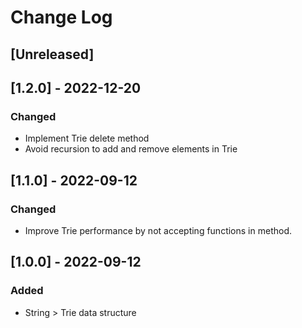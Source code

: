 # Change Log

## [Unreleased]

## [1.2.0] - 2022-12-20
### Changed
- Implement Trie delete method
- Avoid recursion to add and remove elements in Trie

## [1.1.0] - 2022-09-12
### Changed
- Improve Trie performance by not accepting functions in method.

## [1.0.0] - 2022-09-12
### Added
- String > Trie data structure
